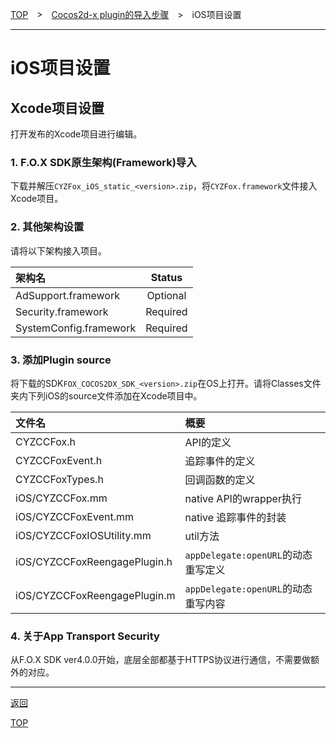 [TOP](../../../README.md)　>　[Cocos2d-x plugin的导入步骤](../../README.md)　>　iOS项目设置

---

# iOS项目设置

## **Xcode项目设置**

打开发布的Xcode项目进行编辑。

### 1. F.O.X SDK原生架构(Framework)导入

下载并解压`CYZFox_iOS_static_<version>.zip`，将`CYZFox.framework`文件接入Xcode项目。

### 2. 其他架构设置

请将以下架构接入项目。

架构名 | Status
:--- | :---:
AdSupport.framework|Optional
Security.framework|Required
SystemConfig.framework|Required


### 3. 添加Plugin source

将下载的SDK`FOX_COCOS2DX_SDK_<version>.zip`在OS上打开。请将Classes文件夹内下列iOS的source文件添加在Xcode项目中。

文件名|概要
:---|:---
CYZCCFox.h|API的定义
CYZCCFoxEvent.h|追踪事件的定义
CYZCCFoxTypes.h|回调函数的定义
iOS/CYZCCFox.mm|native API的wrapper执行
iOS/CYZCCFoxEvent.mm|native 追踪事件的封装
iOS/CYZCCFoxIOSUtility.mm|util方法
iOS/CYZCCFoxReengagePlugin.h|`appDelegate:openURL`的动态重写定义
iOS/CYZCCFoxReengagePlugin.m|`appDelegate:openURL`的动态重写内容


### 4. 关于App Transport Security

从F.O.X SDK ver4.0.0开始，底层全部都基于HTTPS协议进行通信，不需要做额外的对应。

---
[返回](../README.md#ios)

[TOP](../../../README.md)
